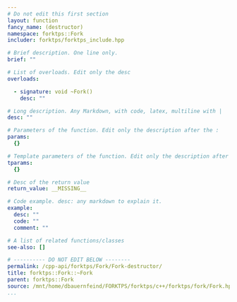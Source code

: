 ```yaml
---
# Do not edit this first section
layout: function
fancy_name: (destructor)
namespace: forktps::Fork
includer: forktps/forktps_include.hpp

# Brief description. One line only.
brief: ""

# List of overloads. Edit only the desc
overloads:

  - signature: void ~Fork()
    desc: ""

# Long description. Any Markdown, with code, latex, multiline with |
desc: ""

# Parameters of the function. Edit only the description after the :
params:
  {}

# Template parameters of the function. Edit only the description after the :
tparams:
  {}

# Desc of the return value
return_value: __MISSING__

# Code example. desc: any markdown to explain it.
example:
  desc: ""
  code: ""
  comment: ""

# A list of related functions/classes
see-also: []

# ---------- DO NOT EDIT BELOW --------
permalink: /cpp-api/forktps/Fork/Fork-destructor/
title: forktps::Fork::~Fork
parent: forktps::Fork
source: /mnt/home/dbauernfeind/FORKTPS/forktps/c++/forktps/fork/Fork.hpp
...
```


